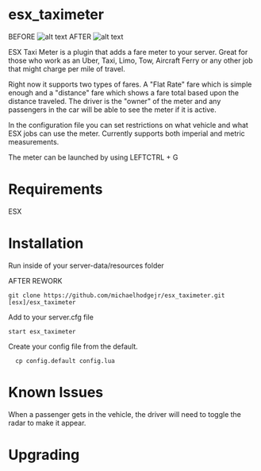 # esx_taximeter

BEFORE
![alt text](https://i.imgur.com/1Q2ralm.jpg "ESX TaxiMeter")
AFTER
![alt text](https://media.discordapp.net/attachments/893214785930403881/893214955401256990/taximetre.png?width=1200&height=676 "ESX TaxiMeter")



ESX Taxi Meter is a plugin that adds a fare meter to your server. Great for those
who work as an Uber, Taxi, Limo, Tow, Aircraft Ferry or any other job that might
charge per mile of travel.

Right now it supports two types of fares. A "Flat Rate" fare which is simple
enough and a "distance" fare which shows a fare total based upon the distance
traveled. The driver is the "owner" of the meter and any passengers in the car
will be able to see the meter if it is active.

In the configuration file you can set restrictions on what vehicle and what ESX
jobs can use the meter. Currently supports both imperial and metric measurements.

The meter can be launched by using LEFTCTRL + G

# Requirements
ESX

# Installation
Run inside of your server-data/resources folder

AFTER REWORK


```
git clone https://github.com/michaelhodgejr/esx_taximeter.git [esx]/esx_taximeter
```

Add to your server.cfg file

```
start esx_taximeter
```

Create your config file from the default.

```
  cp config.default config.lua
```
# Known Issues
When a passenger gets in the vehicle, the driver will need to toggle the radar to
make it appear.

# Upgrading

